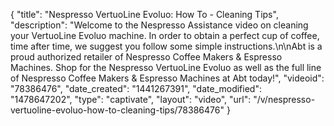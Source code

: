 {
    "title": "Nespresso VertuoLine Evoluo: How To - Cleaning Tips",
    "description": "Welcome to the Nespresso Assistance video on cleaning your VertuoLine Evoluo machine. In order to obtain a perfect cup of coffee, time after time, we suggest you follow some simple instructions.\n\nAbt is a proud authorized retailer of Nespresso Coffee Makers & Espresso Machines. Shop for the Nespresso VertuoLine Evoluo as well as the full line of Nespresso Coffee Makers & Espresso Machines at Abt today!",
    "videoid": "78386476",
    "date_created": "1441267391",
    "date_modified": "1478647202",
    "type": "captivate",
    "layout": "video",
    "url": "\/v\/nespresso-vertuoline-evoluo-how-to-cleaning-tips\/78386476"
}